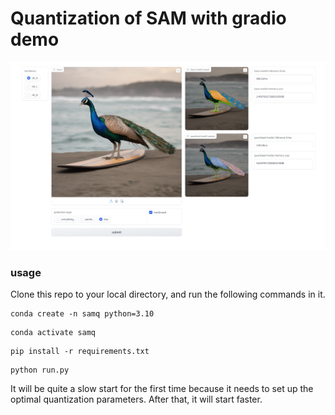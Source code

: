 # Quantization of SAM with gradio demo

![](./assets/screenshot.png)

### usage
Clone this repo to your local directory, and run the following commands in it.
```
conda create -n samq python=3.10
```
```
conda activate samq
```
```
pip install -r requirements.txt
```
```
python run.py
```

It will be quite a slow start for the first time because it needs to set up the optimal quantization parameters. After that, it will start faster.